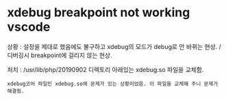 # xdebug breakpoint not working vscode
상황 : 설정을 제대로 했음에도 불구하고 xdebug의 모드가 debug로 안 바뀌는 현상. / 디버깅시 breakpoint에 걸리지 않는 현상.

처치 : /usr/lib/php/20190902 디렉토리 아래있는 xdebug.so 파일을 교체함.

    xdebug코어 파일인 xdebug.so에 문제가 있는 상황이었음. 이 파일을 교체해 주니 문제가 해결됨.